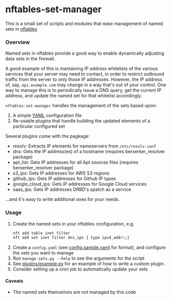 # nftables-set-manager

This is a small set of scripts and modules that ease management of named sets in [nftables](https://wiki.nftables.org)

### Overview

Named sets in nftables provide a good way to enable dynamically adjusting data sets in the firewall.

A good example of this is mantaining IP address whitelists of the various services that your server may need to contact, in order to restrict outbound traffic from the server to only those IP addresses. However, the IP address of, say, ```api.example.com``` may change in a way that's out of your control. One way to manage this is to periodically issue a DNS query, get the current IP address, and update the named set for that whitelist accordingly.

```nftables-set-manager``` handles the management of the sets based upon:

1. A simple [YAML](https://yaml.org/) configuration file
2. Re-usable plugins that handle building the updated elements of a particular configured set

Several plugins come with the pagkage:

 * resolv: Extracts IP elements for nameservers from ```/etc/resolv.conf```
 * dns: Gets the IP address(es) of a hostname (requires berserker_resolver package)
 * apt_list: Gets IP addresses for all Apt sources files (requires berserker_resolver package)
 * s3_ips: Gets IP addresses for AWS S3 regions
 * github_ips: Gets IP addresses for Github IP types
 * google_cloud_ips: Gets IP addresses for Google Cloud services
 * saas_ips: Gets IP addresses DRBD's spatch as a service

...and it's easy to write additional ones for your needs.

### Usage

1. Create the named sets in your nftables configuration, e.g.
    ```sh
    nft add table inet filter
    nft add set inet filter dns_ips { type ipv4_addr\;}
    ```
 2. Create a ```config.yaml``` (see  [config.sample.yaml](config.sample.yaml) for format), and configure the sets you want to manage
 3. Run ```manage-sets.py --help``` to see the arguments for the script
 4. See [plugins/example.py](plugins/example.py) for an example of how to write a custom plugin.
 5. Consider setting up a cron job to automatically update your sets
 
 #### Caveats
 
  * The named sets themselves are not managed by this code
